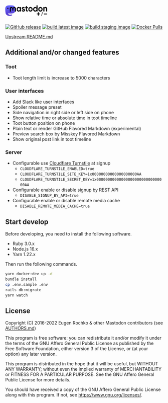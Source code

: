 <h1><picture>
  <source media="(prefers-color-scheme: dark)" srcset="./lib/assets/wordmark.dark.png?raw=true">
  <source media="(prefers-color-scheme: light)" srcset="./lib/assets/wordmark.light.png?raw=true">
  <img alt="Mastodon" src="./lib/assets/wordmark.light.png?raw=true" height="34">
</picture></h1>

[![GitHub release](https://img.shields.io/github/release/mstdn-plusminus-io/mastodon.svg)][releases]
[![build latest image](https://github.com/mstdn-plusminus-io/mastodon/actions/workflows/latest.yml/badge.svg?branch=master)](https://github.com/mstdn-plusminus-io/mastodon/actions/workflows/latest.yml)
[![build staging image](https://github.com/mstdn-plusminus-io/mastodon/actions/workflows/staging.yml/badge.svg?branch=staging)](https://github.com/mstdn-plusminus-io/mastodon/actions/workflows/staging.yml)
[![Docker Pulls](https://img.shields.io/docker/pulls/plusminusio/mastodon.svg)][docker]

[releases]: https://github.com/mstdn-plusminus-io/mastodon/releases
[docker]: https://hub.docker.com/r/plusminusio/mastodon/

[Upstream README.md](https://github.com/mastodon/mastodon/blob/main/README.md)

## Additional and/or changed features

### Toot

- Toot length limit is increase to 5000 characters

### User interfaces

- Add Slack like user interfaces
- Spoiler message preset
- Side navigation in right side or left side on phone
- Show relative time or absolute time in toot timeline
- Toot button position on phone
- Plain text or render GitHub Flavored Markdown (experimental)
- Preview search box by Misskey Flavored Markdown
- Show original post link in toot timeline

### Server

- Configurable use [Cloudflare Turnstile](https://www.cloudflare.com/ja-jp/products/turnstile/) at signup
  - `CLOUDFLARE_TURNSTILE_ENABLED=true`
  - `CLOUDFLARE_TURNSTILE_SITE_KEY=1x00000000000000000000AA`
  - `CLOUDFLARE_TURNSTILE_SECRET_KEY=1x0000000000000000000000000000000AA`
- Configurable enable or disable signup by REST API
  - `DISABLE_SIGNUP_BY_API=true`
- Configurable enable or disable remote media cache
  - `DISABLE_REMOTE_MEDIA_CACHE=true`

## Start develop 

Before developing, you need to install the following software.

- Ruby 3.0.x
- Node.js 16.x
- Yarn 1.22.x

Then run the following commands.

```sh
yarn docker:dev up -d
bundle install
cp .env.sample .env
rails db:migrate
yarn watch
```

## License

Copyright (C) 2016-2022 Eugen Rochko & other Mastodon contributors (see [AUTHORS.md](AUTHORS.md))

This program is free software: you can redistribute it and/or modify it under the terms of the GNU Affero General Public License as published by the Free Software Foundation, either version 3 of the License, or (at your option) any later version.

This program is distributed in the hope that it will be useful, but WITHOUT ANY WARRANTY; without even the implied warranty of MERCHANTABILITY or FITNESS FOR A PARTICULAR PURPOSE. See the GNU Affero General Public License for more details.

You should have received a copy of the GNU Affero General Public License along with this program. If not, see <https://www.gnu.org/licenses/>.
